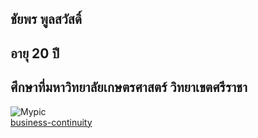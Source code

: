 ## ชัยพร พูลสวัสดิ์ 
## อายุ 20 ปี 
## ศึกษาที่มหาวิทยาลัยเกษตรศาสตร์ วิทยาเขตศรีราชา
![Mypic](./img/pic.jpeg)
<br>
[business-continuity](business-continuity.md)
